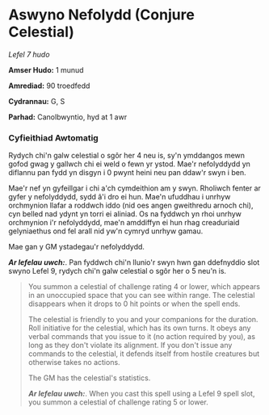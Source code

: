 # Aswyno Nefolydd (Conjure Celestial)

*Lefel 7 hudo*

**Amser Hudo:** 1 munud

**Amrediad:** 90 troedfedd

**Cydrannau:** G, S

**Parhad:** Canolbwyntio, hyd at 1 awr

### Cyfieithiad Awtomatig

Rydych chi'n galw celestial o sgôr her 4 neu is, sy'n ymddangos mewn gofod gwag y gallwch chi ei weld o fewn yr ystod. Mae'r nefolyddydd yn diflannu pan fydd yn disgyn i 0 pwynt heini neu pan ddaw'r swyn i ben.

Mae'r nef yn gyfeillgar i chi a'ch cymdeithion am y swyn. Rholiwch fenter ar gyfer y nefolyddydd, sydd â'i dro ei hun. Mae'n ufuddhau i unrhyw orchmynion llafar a roddwch iddo (nid oes angen gweithredu arnoch chi), cyn belled nad ydynt yn torri ei aliniad. Os na fyddwch yn rhoi unrhyw orchmynion i'r nefolyddydd, mae'n amddiffyn ei hun rhag creaduriaid gelyniaethus ond fel arall nid yw'n cymryd unrhyw gamau.

Mae gan y GM ystadegau'r nefolyddydd.

***Ar lefelau uwch:***. Pan fyddwch chi'n llunio'r swyn hwn gan ddefnyddio slot swyno Lefel 9, rydych chi'n galw celestial o sgôr her o 5 neu'n is.

>  You summon a celestial of challenge rating 4 or lower, which appears in an unoccupied space that you can see within range. The celestial disappears when it drops to 0 hit points or when the spell ends.
>  
>  The celestial is friendly to you and your companions for the duration. Roll initiative for the celestial, which has its own turns. It obeys any verbal commands that you issue to it (no action required by you), as long as they don't violate its alignment. If you don't issue any commands to the celestial, it defends itself from hostile creatures but otherwise takes no actions.
>  
>  The GM has the celestial's statistics.
>  
>  ***Ar lefelau uwch:***. When you cast this spell using a Lefel 9 spell slot, you summon a celestial of challenge rating 5 or lower.